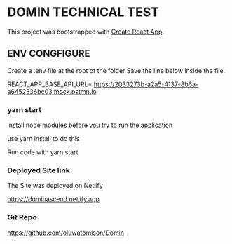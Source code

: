 # DOMIN TECHNICAL TEST

This project was bootstrapped with [Create React App](https://github.com/facebook/create-react-app).

## ENV CONGFIGURE

Create a .env file at the root of the folder
Save the line below inside the file.

REACT_APP_BASE_API_URL= https://2033273b-a2a5-4137-8b6a-a6452336bc03.mock.pstmn.io

### yarn start

install node modules before you try to run the application

use yarn install to do this

Run code with yarn start

### Deployed Site link

The Site was deployed on Netlify

https://dominascend.netlify.app

### Git Repo

https://github.com/oluwatomison/Domin

